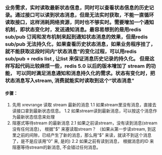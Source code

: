 ### 业务需求，实时读取最新状态信息，同时可以查看状态信息的历史记录。通过接口可以读到状态消息，但是无法实时获取，不能一直循环读取接口，这样消耗网络资源，同时也不够实时。需要增加一个通知机制，即状态变化时，发送通知消息。最容易想到的是用redis sub/pub 订阅和发布机制来起到通知状态消息的效果，但是redis sub/pub 无法持久化，如果查看历史状态消息，如果业务程序挂了，就不能获取这段时间内“状态消息”的变化过程，可以用redis sub/pub + redis list , 让list 来保证消息历史记录的持久化。 但是这样写起代码比较麻烦一些，redis 5.0 以后的版本增加了 stream 的功能， 可以同时满足消息通知和消息持久化的需求。状态有变化时，把状态消息写入stream, 消费就能实时读取到这个“状态消息”

#### 步骤：
1. 先用 xrevrange 读取 stream 最新的消息
 1.1  如果stream里没有消息，直接去读接口拿到最新状态信息。
 1.2  如果stream读到最新消息，可以按这个消息作为最新状态信息来处理
2. 阻塞式等待stream 的最新消息
   2.1 如果之前读stream，没有读到消息(stream 没有任何消息)， 根据"$" 来塞读取stream？
       （如果从第一步读stream, 到这里之前的间隙，已经产生了新的消息，那么用“$” 来读，就读不到这个消息了，是不是应该用“0” 来, 是的)
   2.2 如果之前有读到消息， 根据消息的ID 来阻塞等待stream的新消息, 不会错过任何消息。